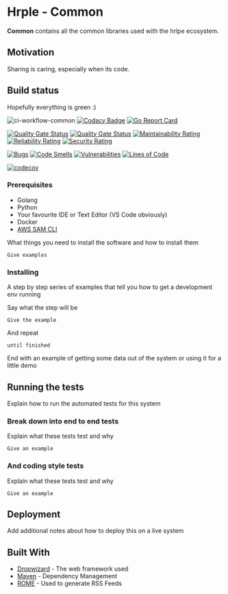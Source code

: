 # Hrple - Common

**Common** contains all the common libraries used with the hrlpe ecosystem.

## Motivation

Sharing is caring, especially when its code.

## Build status

Hopefully everything is green :)

![ci-workflow-common](https://github.com/hrple/common/workflows/ci-workflow-common/badge.svg)
[![Codacy Badge](https://api.codacy.com/project/badge/Grade/0c8419e9f5b34fe0a0ffd522ff9065e5)](https://app.codacy.com/gh/hrple/common?utm_source=github.com&utm_medium=referral&utm_content=hrple/common&utm_campaign=Badge_Grade_Dashboard)
[![Go Report Card](https://goreportcard.com/badge/github.com/hrple/common)](https://goreportcard.com/report/github.com/hrple/common)

[![Quality Gate Status](https://sonarcloud.io/api/project_badges/measure?project=hrple_common&metric=alert_status)](https://sonarcloud.io/dashboard?id=hrple_common)
[![Quality Gate Status](https://sonarcloud.io/api/project_badges/measure?project=hrple_common&metric=alert_status)](https://sonarcloud.io/dashboard?id=hrple_common)
[![Maintainability Rating](https://sonarcloud.io/api/project_badges/measure?project=hrple_common&metric=sqale_rating)](https://sonarcloud.io/dashboard?id=hrple_common)
[![Reliability Rating](https://sonarcloud.io/api/project_badges/measure?project=hrple_common&metric=reliability_rating)](https://sonarcloud.io/dashboard?id=hrple_common)
[![Security Rating](https://sonarcloud.io/api/project_badges/measure?project=hrple_common&metric=security_rating)](https://sonarcloud.io/dashboard?id=hrple_common)

[![Bugs](https://sonarcloud.io/api/project_badges/measure?project=hrple_common&metric=bugs)](https://sonarcloud.io/dashboard?id=hrple_common)
[![Code Smells](https://sonarcloud.io/api/project_badges/measure?project=hrple_common&metric=code_smells)](https://sonarcloud.io/dashboard?id=hrple_common)
[![Vulnerabilities](https://sonarcloud.io/api/project_badges/measure?project=hrple_common&metric=vulnerabilities)](https://sonarcloud.io/dashboard?id=hrple_common)
[![Lines of Code](https://sonarcloud.io/api/project_badges/measure?project=hrple_common&metric=ncloc)](https://sonarcloud.io/dashboard?id=hrple_common)

[![codecov](https://codecov.io/gh/hrple/common/branch/master/graph/badge.svg)](https://codecov.io/gh/hrple/common)

### Prerequisites

-   Golang
-   Python
-   Your favourite IDE or Text Editor (VS Code obviously)
-   Docker
-   [AWS SAM CLI](https://docs.aws.amazon.com/serverless-application-model/latest/developerguide/serverless-sam-cli-install.html)

What things you need to install the software and how to install them

    Give examples

### Installing

A step by step series of examples that tell you how to get a development env running

Say what the step will be

    Give the example

And repeat

    until finished

End with an example of getting some data out of the system or using it for a little demo

## Running the tests

Explain how to run the automated tests for this system

### Break down into end to end tests

Explain what these tests test and why

    Give an example

### And coding style tests

Explain what these tests test and why

    Give an example

## Deployment

Add additional notes about how to deploy this on a live system

## Built With

-   [Dropwizard](http://www.dropwizard.io/1.0.2/docs/) - The web framework used
-   [Maven](https://maven.apache.org/) - Dependency Management
-   [ROME](https://rometools.github.io/rome/) - Used to generate RSS Feeds

